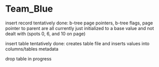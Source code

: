 # Team_Blue

insert record tentatively done:
  b-tree page pointers, b-tree flags, page pointer to parent are all currently just initialized to a base value and not dealt with
  (spots 0, 6, and 10 on page)
  
insert table tentatively done:
  creates table file and inserts values into columns/tables metadata
  
drop table in progress
